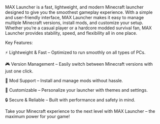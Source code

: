 MAX Launcher is a fast, lightweight, and modern Minecraft launcher designed to give you the smoothest gameplay experience. With a simple and user-friendly interface, MAX Launcher makes it easy to manage multiple Minecraft versions, install mods, and customize your setup. Whether you’re a casual player or a hardcore modded survival fan, MAX Launcher provides stability, speed, and flexibility all in one place.

Key Features:

⚡ Lightweight & Fast – Optimized to run smoothly on all types of PCs.

🎮 Version Management – Easily switch between Minecraft versions with just one click.

🔧 Mod Support – Install and manage mods without hassle.

🎨 Customizable – Personalize your launcher with themes and settings.

🔒 Secure & Reliable – Built with performance and safety in mind.

Take your Minecraft experience to the next level with MAX Launcher – the maximum power for your game!

